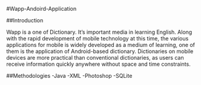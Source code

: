 #Wapp-Andoird-Application

##Introduction 

Wapp  is a one of  Dictionary.  It’s  important  media in learning English.  Along with the rapid 
development of mobile technology at this time, the various applications for mobile is widely 
developed as a medium of learning, one of them is the application of Android-based 
dictionary.  Dictionaries on mobile devices are more practical than conventional dictionaries, 
as users can receive information quickly anywhere without space and time constraints.

##Methodologies
-Java
-XML
-Photoshop
-SQLite
